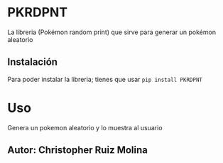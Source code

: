 # PKRDPNT

La libreria (Pokémon random print) que sirve
para generar un pokémon aleatorio

## Instalación
Para poder instalar la libreria; tienes que usar `pip install PKRDPNT`
# Uso
Genera un pokemon aleatorio y lo muestra al usuario
## Autor: Christopher Ruiz Molina